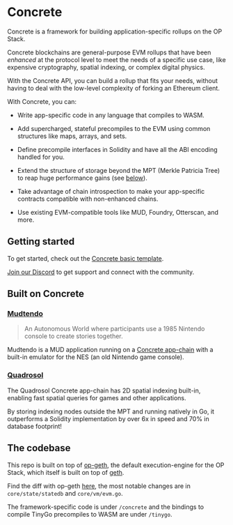 # Concrete

Concrete is a framework for building application-specific rollups on the OP Stack.

Concrete blockchains are general-purpose EVM rollups that have been _enhanced_ at the protocol level to meet the needs of a specific use case, like expensive cryptography, spatial indexing, or complex digital physics.

With the Concrete API, you can build a rollup that fits your needs, without having to deal with the low-level complexity of forking an Ethereum client.

With Concrete, you can:

- Write app-specific code in any language that compiles to WASM.

- Add supercharged, stateful precompiles to the EVM using common structures like maps, arrays, and sets.

- Define precompile interfaces in Solidity and have all the ABI encoding handled for you.

- Extend the structure of storage beyond the MPT (Merkle Patricia Tree) to reap huge performance gains (see [below](#quadrosol)).

- Take advantage of chain introspection to make your app-specific contracts compatible with non-enhanced chains.

- Use existing EVM-compatible tools like MUD, Foundry, Otterscan, and more.

## Getting started

To get started, check out the [Concrete basic template](https://github.com/therealbytes/concrete-template).

[Join our Discord](https://discord.gg/xW4unzxbqT) to get support and connect with the community.

## Built on Concrete

### [Mudtendo](https://github.com/therealbytes/mudtendo)

> An Autonomous World where participants use a 1985 Nintendo console to create stories together.

Mudtendo is a MUD application running on a [Concrete app-chain](https://github.com/therealbytes/neschain) with a built-in emulator for the NES (an old Nintendo game console).

### [Quadrosol](https://github.com/therealbytes/quadrosol/tree/concrete)

The Quadrosol Concrete app-chain has 2D spatial indexing built-in, enabling fast spatial queries for games and other applications.

By storing indexing nodes outside the MPT and running natively in Go, it outperforms a Solidity implementation by over 6x in speed and 70% in database footprint!

## The codebase

This repo is built on top of [op-geth](https://github.com/ethereum-optimism/op-geth), the default execution-engine for the OP Stack, which itself is built on top of [geth](https://github.com/ethereum/go-ethereum).

Find the diff with op-geth [here](https://github.com/therealbytes/concrete-geth/compare/optimism-fork-point...develop), the most notable changes are in `core/state/statedb` and `core/vm/evm.go`.

The framework-specific code is under `/concrete` and the bindings to compile TinyGo precompiles to WASM are under `/tinygo`.
